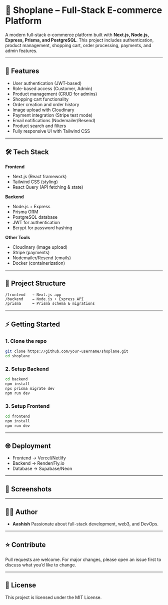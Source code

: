 # 🛒 Shoplane – Full-Stack E-commerce Platform

A modern full-stack e-commerce platform built with **Next.js, Node.js, Express, Prisma, and PostgreSQL**.
This project includes authentication, product management, shopping cart, order processing, payments, and admin features.

---

## 🚀 Features

* User authentication (JWT-based)
* Role-based access (Customer, Admin)
* Product management (CRUD for admins)
* Shopping cart functionality
* Order creation and order history
* Image upload with Cloudinary
* Payment integration (Stripe test mode)
* Email notifications (Nodemailer/Resend)
* Product search and filters
* Fully responsive UI with Tailwind CSS

---

## 🛠 Tech Stack

**Frontend**

* Next.js (React framework)
* Tailwind CSS (styling)
* React Query (API fetching & state)

**Backend**

* Node.js + Express
* Prisma ORM
* PostgreSQL database
* JWT for authentication
* Bcrypt for password hashing

**Other Tools**

* Cloudinary (image upload)
* Stripe (payments)
* Nodemailer/Resend (emails)
* Docker (containerization)

---

## 📂 Project Structure

```
/frontend   → Next.js app
/backend    → Node.js + Express API
/prisma     → Prisma schema & migrations
```

---

## ⚡ Getting Started

### 1. Clone the repo

```bash
git clone https://github.com/your-username/shoplane.git
cd shoplane
```

### 2. Setup Backend

```bash
cd backend
npm install
npx prisma migrate dev
npm run dev
```

### 3. Setup Frontend

```bash
cd frontend
npm install
npm run dev
```

---

## 🌐 Deployment

* Frontend → Vercel/Netlify
* Backend → Render/Fly.io
* Database → Supabase/Neon

---

## 📸 Screenshots



---

## 🧑‍💻 Author

* **Aashish**
  Passionate about full-stack development, web3, and DevOps.

---

## ⭐ Contribute

Pull requests are welcome. For major changes, please open an issue first to discuss what you’d like to change.

---

## 📜 License

This project is licensed under the MIT License.

